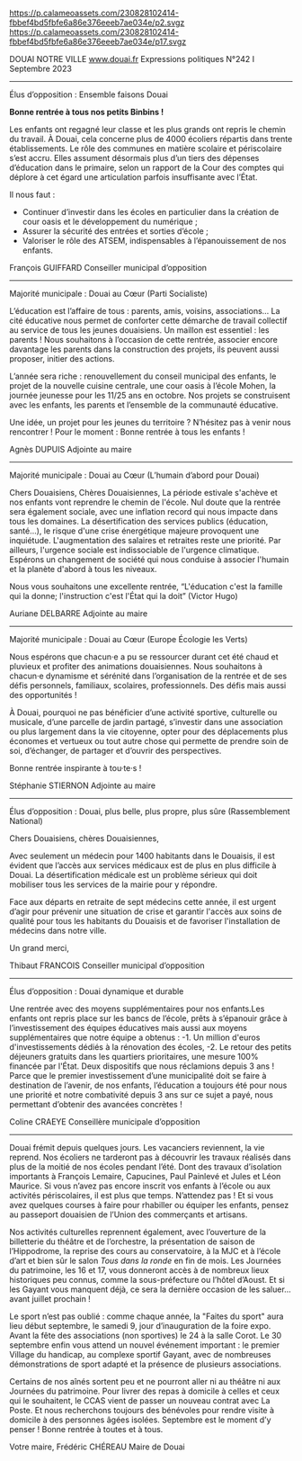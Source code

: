 https://p.calameoassets.com/230828102414-fbbef4bd5fbfe6a86e376eeeb7ae034e/p2.svgz
https://p.calameoassets.com/230828102414-fbbef4bd5fbfe6a86e376eeeb7ae034e/p17.svgz


DOUAI NOTRE VILLE
www.douai.fr
Expressions politiques
N°242   I
Septembre 2023

---

Élus d’opposition : Ensemble faisons Douai

**Bonne rentrée à tous nos petits Binbins !**

Les enfants ont regagné leur classe et les plus grands ont repris le chemin du travail. À Douai, cela concerne plus de 4000 écoliers répartis dans trente établissements. Le rôle des communes en matière scolaire et périscolaire s’est accru. Elles assument désormais plus d’un tiers des dépenses d’éducation dans le primaire, selon un rapport de la Cour des comptes qui déplore à cet égard une articulation parfois insuffisante avec l’État.

Il nous faut :
- Continuer d’investir dans les écoles en particulier dans la création de cour oasis et le développement du numérique ;
- Assurer la sécurité des entrées et sorties d’école ;
- Valoriser le rôle des ATSEM, indispensables à l’épanouissement de nos enfants.

François GUIFFARD
Conseiller municipal d’opposition

---

Majorité municipale : Douai au Cœur (Parti Socialiste)

L’éducation est l’affaire de tous : parents, amis, voisins, associations… La cité éducative nous permet de conforter cette démarche de travail collectif au service de tous les jeunes douaisiens. Un maillon est essentiel : les parents ! Nous souhaitons à l’occasion de cette rentrée, associer encore davantage les parents dans la construction des projets, ils peuvent aussi proposer, initier des actions.

L’année sera riche : renouvellement du conseil municipal des enfants, le projet de la nouvelle cuisine centrale, une cour oasis à l’école Mohen, la journée jeunesse pour les 11/25 ans en octobre. Nos projets se construisent avec les enfants, les parents et l’ensemble de la communauté éducative.

Une idée, un projet pour les jeunes du territoire ? N’hésitez pas à venir nous rencontrer ! Pour le moment : Bonne rentrée à tous les enfants !

Agnès DUPUIS
Adjointe au maire

---

Majorité municipale : Douai au Cœur (L’humain d’abord pour Douai)

Chers Douaisiens,
Chères Douaisiennes,
La période estivale s'achève et nos enfants vont reprendre le chemin de l'école. Nul doute que la rentrée sera également sociale, avec une inflation record qui nous impacte dans tous les domaines. La désertification des services publics (éducation, santé…), le risque d'une crise énergétique majeure provoquent une inquiétude. L'augmentation des salaires et retraites reste une priorité. Par ailleurs, l'urgence sociale est indissociable de l'urgence climatique. Espérons un changement de société qui nous conduise à associer l'humain et la planète d'abord à tous les niveaux.

Nous vous souhaitons une excellente rentrée, “L'éducation c'est la famille qui la donne; l'instruction c'est l'État qui la doit” (Victor Hugo)

Auriane DELBARRE
Adjointe au maire

---

Majorité municipale : Douai au Cœur (Europe Écologie les Verts)

Nous espérons que chacun·e a pu se ressourcer durant cet été chaud et pluvieux et profiter des animations douaisiennes.
Nous souhaitons à chacun·e dynamisme et sérénité dans l’organisation de la rentrée et de ses défis personnels, familiaux, scolaires, professionnels. Des défis mais aussi des opportunités !

À Douai, pourquoi ne pas bénéficier d’une activité sportive, culturelle ou musicale, d’une parcelle de jardin partagé, s’investir dans une association ou plus largement dans la vie citoyenne, opter pour des déplacements plus économes et vertueux ou tout autre chose qui permette de prendre soin de soi, d’échanger, de partager et d’ouvrir des perspectives.

Bonne rentrée inspirante à tou·te·s !

Stéphanie STIERNON
Adjointe au maire

---

Élus d’opposition : Douai, plus belle, plus propre, plus sûre (Rassemblement National)

Chers Douaisiens, chères Douaisiennes,

Avec seulement un médecin pour 1400 habitants dans le Douaisis, il est évident que l’accès aux services médicaux est de plus en plus difficile à Douai. La désertification médicale est un problème sérieux qui doit mobiliser tous les services de la mairie pour y répondre.

Face aux départs en retraite de sept médecins cette année, il est urgent d’agir pour prévenir une situation de crise et garantir l'accès aux soins de qualité pour tous les habitants du Douaisis et de favoriser l'installation de médecins dans notre ville.

Un grand merci,

Thibaut FRANCOIS
Conseiller municipal d’opposition

---

Élus d’opposition : Douai dynamique et durable

Une rentrée avec des moyens supplémentaires pour nos enfants.Les enfants ont repris place sur les bancs de l’école, prêts à s’épanouir grâce à l’investissement des équipes éducatives mais aussi aux moyens supplémentaires que notre équipe a obtenus :
-1. Un million d'euros d'investissements dédiés à la rénovation des écoles,
-2. Le retour des petits déjeuners gratuits dans les quartiers prioritaires, une mesure 100% financée par l'État.
Deux dispositifs que nous réclamions depuis 3 ans !
Parce que le premier investissement d’une municipalité doit se faire à destination de l’avenir, de nos enfants, l’éducation a toujours été pour nous une priorité et notre combativité depuis 3 ans sur ce sujet a payé, nous permettant d’obtenir des avancées concrètes !

Coline CRAEYE
Conseillère municipale d’opposition

---

Douai frémit depuis quelques jours. Les vacanciers reviennent, la vie reprend. Nos écoliers ne tarderont pas à découvrir les travaux réalisés dans plus de la moitié de nos écoles pendant l’été. Dont des travaux d’isolation importants à François Lemaire, Capucines, Paul Painlevé et Jules et Léon Maurice. Si vous n’avez pas encore inscrit vos enfants à l’école ou aux activités périscolaires, il est plus que temps. N’attendez pas ! Et si vous avez quelques courses à faire pour rhabiller ou équiper les enfants, pensez au passeport douaisien de l’Union des commerçants et artisans.

Nos activités culturelles reprennent également, avec l’ouverture de la billetterie du théâtre et de l’orchestre, la présentation de saison de l’Hippodrome, la reprise des cours au conservatoire, à la MJC et à l’école d’art et bien sûr le salon *Tous dans la ronde* en fin de mois. Les Journées du patrimoine, les 16 et 17, vous donneront accès à de nombreux lieux historiques peu connus, comme la sous-préfecture ou  l’hôtel d’Aoust. Et si les Gayant vous manquent déjà, ce sera la dernière occasion de les saluer… avant juillet prochain !

Le sport n’est pas oublié : comme chaque année, la "Faites du sport" aura lieu début septembre, le samedi 9, jour d’inauguration de la foire expo. Avant la fête des associations (non sportives) le 24 à la salle Corot. Le 30 septembre enfin vous attend un nouvel événement important : le premier Village du handicap, au complexe sportif Gayant, avec de nombreuses démonstrations de sport adapté et la présence de plusieurs associations.

Certains de nos aînés sortent peu et ne pourront aller ni au théâtre ni aux Journées du patrimoine. Pour livrer des repas à domicile à celles et ceux qui le souhaitent, le CCAS vient de passer un nouveau contrat avec La Poste. Et nous recherchons toujours des bénévoles pour rendre visite à domicile à des personnes âgées isolées. Septembre est le moment d’y penser ! Bonne rentrée à toutes et à tous.

Votre maire,
Frédéric CHÉREAU
Maire de Douai
